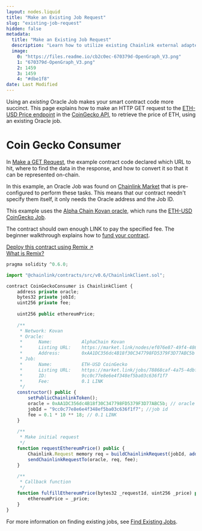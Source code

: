 ```yaml
---
layout: nodes.liquid
title: "Make an Existing Job Request"
slug: "existing-job-request"
hidden: false
metadata: 
  title: "Make an Existing Job Request"
  description: "Learn how to utilize existing Chainlink external adapters to make calls to APIs from smart contracts."
  image: 
    0: "https://files.readme.io/cb2c0ec-670379d-OpenGraph_V3.png"
    1: "670379d-OpenGraph_V3.png"
    2: 1459
    3: 1459
    4: "#dbe1f8"
date: Last Modified
---
```

Using an *existing* Oracle Job makes your smart contract code more succinct. This page explains how to make an HTTP GET request to the <a href="https://api.coingecko.com/api/v3/simple/price?ids=ethereum&vs_currencies=usd" target="_blank">ETH-USD Price endpoint</a> in the <a href="https://www.coingecko.com/en/api#explore-api" target="_blank">CoinGecko API</a>, to retrieve the price of ETH, using an existing Oracle job.

# Coin Gecko Consumer

In [Make a GET Request](doc:make-a-http-get-request), the example contract code declared which URL to hit, where to find the data in the response, and how to convert it so that it can be represented on-chain. 

In this example, an Oracle Job was found on <a href="https://market.link/" target="_blank">Chainlink Market</a> that is pre-configured to perform these tasks. This means that our contract needn't specify them itself, it only needs the Oracle address and the Job ID.

This example uses the <a href="https://market.link/nodes/ef076e87-49f4-486b-9878-c4806781c7a0?start=1601380594&end=1601985394" target="_blank">Alpha Chain Kovan oracle</a>, which runs the <a href="https://market.link/jobs/78868caf-4a75-4dbf-a4cf-52538a283409" target="_blank">ETH-USD CoinGecko Job</a>.

The contract should own enough LINK to pay the specified fee. The beginner walkthrough explains how to [fund your contract](doc:fund-your-contract).

<div class="row text-center center">
<div class="col-xs-12 col-md-6 col-md-offset-3">
<a href="https://remix.ethereum.org/#version=soljson-v0.6.7+commit.b8d736ae.js&optimize=false&evmVersion=null&gist=94b5de0732702de00a3238d3d6e738e6" target="_blank" class="cl-button--ghost solidity-tracked">Deploy this contract using Remix ↗</a>
</div>
<div class="col-xs-12 col-md-6 col-md-offset-3">
<a href="https://docs.chain.link/docs/example-walkthrough" target="_blank">What is Remix?</a>
</div>
</div>

```javascript Kovan
pragma solidity ^0.6.0;

import "@chainlink/contracts/src/v0.6/ChainlinkClient.sol";

contract CoinGeckoConsumer is ChainlinkClient {
    address private oracle;
    bytes32 private jobId;
    uint256 private fee;
    
    uint256 public ethereumPrice;
    
    /**
     * Network: Kovan
     * Oracle: 
     *      Name:           AlphaChain Kovan
     *      Listing URL:    https://market.link/nodes/ef076e87-49f4-486b-9878-c4806781c7a0?start=1601380594&end=1601985394
     *      Address:        0xAA1DC356dc4B18f30C347798FD5379F3D77ABC5b
     * Job: 
     *      Name:           ETH-USD CoinGecko
     *      Listing URL:    https://market.link/jobs/78868caf-4a75-4dbf-a4cf-52538a283409
     *      ID:             9cc0c77e8e6e4f348ef5ba03c636f1f7
     *      Fee:            0.1 LINK
     */
    constructor() public {
    	setPublicChainlinkToken();
    	oracle = 0xAA1DC356dc4B18f30C347798FD5379F3D77ABC5b; // oracle address
    	jobId = "9cc0c77e8e6e4f348ef5ba03c636f1f7"; //job id
    	fee = 0.1 * 10 ** 18; // 0.1 LINK
    }
    
    /**
     * Make initial request
     */
    function requestEthereumPrice() public {
    	Chainlink.Request memory req = buildChainlinkRequest(jobId, address(this), this.fulfillEthereumPrice.selector);
    	sendChainlinkRequestTo(oracle, req, fee);
    }
    
    /**
     * Callback function
     */
    function fulfillEthereumPrice(bytes32 _requestId, uint256 _price) public recordChainlinkFulfillment(_requestId) {
    	ethereumPrice = _price;
    }
}
```

For more information on finding existing jobs, see [Find Existing Jobs](doc:listing-services).